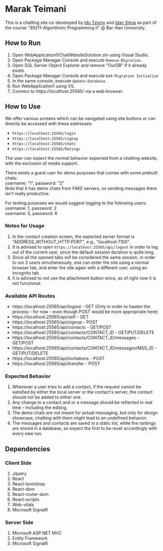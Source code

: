 # Marak Teimani
This is a chatting site co-developed by [Ido Tziony](https://github.com/ghsumhubh) and [Idan Simai](https://github.com/idansi98) as part of the course "89211-Algorithmic Programming II" @ Bar-Illan Univeristy.


## How to Run  
1. Open WebApplication1/ChatWebsiteSolution.sln using Visual Studio.  
2. Open Package Manager Console and execute `Remove-Migration`.  
3. Open SQL Server Object Explorer and remove "OurDB" if it already exists.
4. Open Package Manager Console and execute `Add-Migration Initialize`
5. In the same console, execute `Update-Database`.  
6. Run WebApplication1 using VS.  
7. Connect to https://localhost:25565/ via a web browser.  



## How to Use  
We offer various screens which can be navigated using site buttons or can directly be accessed with these addresses:  
- `https://localhost:25565/login`  
- `https://localhost:25565/signup`   
- `https://localhost:25565/chats`    
- `https://localhost:25565/Ratings`    

The user can expect the normal behavior expected from a chatting website, with the exclusion of media support.


There exists a guest user for demo purposes that comes with some prebuilt chats:  
username: "1", password: "2"    
Note that it has demo chats from FAKE servers, so sending messages there isn't really productive.

For testing purposes we would suggest logging to the following users:  
username: 1, password: 2  
username: 5, password: 6  


### Notes for Usage
1. In the contact creation screen, the expected server format is "ADDRESS_WITHOUT_HTTP:PORT", e.g., "localhost:7100".  
2. It is advised to open `https://localhost:25565/api/logout` in order to log out of the current user, since the default session duration is quite long.  
3. Since all the opened tabs will be considered the same session, in order to run 2 users simultaneously, one can enter the site using a normal browser tab, and enter the site again with a different user, using an incognito tab.  
4. It is advised to not use the attachment button since, as of right now it is not functional.  

### Available API Routes
- https://localhost:25565/api/logout - GET  (Only in order to hasten the process - for now - even though POST would be more appropriate here)  
- https://localhost:25565/api/self - GET  
- https://localhost:25565/api/signup - POST
- https://localhost:25565/api/contacts - GET/POST  
- https://localhost:25565/api/contacts/CONTACT_ID - GET/PUT/DELETE  
- https://localhost:25565/api/contacts/CONTACT_ID/messages - GET/POST  
- https://localhost:25565/api/contacts/CONTACT_ID/messages/MSG_ID - GET/PUT/DELETE  
- https://localhost:25565/api/invitations - POST  
- https://localhost:25565/api/transfer - POST  


### Expected Behavior
1. Whenever a user tries to add a contact, if the request cannot be satisfied by either the local server or the contact's server, the contact should not be added to either one. 
2. Any change to a contact and or a message should be reflected in real time - including the editing.  
3. The demo chats are not meant for actual messaging, but only for design showcase, chatting with them might lead to an undefined behavior.  
4. The messages and contacts are saved in a static list, while the rantings are stored in a database, so expect the first to be reset accordingly with every new run.  


## Dependencies  
### Client Side
1.  Jquery   
2.  React  
3.  React-bootstrap   
4.  React-dom   
5.  React-router-dom   
6.  React-scripts   
7.  Web-vitals  
8.  Microsoft SignalR  
### Server Side
1. Microsoft ASP.NET MVC  
2. Entity Framework  
3. Microsoft SignalR  





